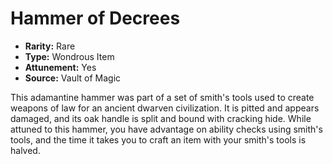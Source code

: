# Hammer of Decrees

- **Rarity:** Rare
- **Type:** Wondrous Item
- **Attunement:** Yes
- **Source:** Vault of Magic

This adamantine hammer was part of a set of smith's tools used to create weapons of law for an ancient dwarven civilization. It is pitted and appears damaged, and its oak handle is split and bound with cracking hide. While attuned to this hammer, you have advantage on ability checks using smith's tools, and the time it takes you to craft an item with your smith's tools is halved.
